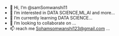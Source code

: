 - 👋 Hi, I’m @samSomwanshi11
- 👀 I’m interested in DATA SCIENCE,ML,AI and more...
- 🌱 I’m currently learning DATA SCIENCE...
- 💞️ I’m looking to collaborate on ...
- 📫 reach me Sohamsomwanshi123@gmail.com  ...

<!---
samSomwanshi11/samSomwanshi11 is a ✨ special ✨ repository because its `README.md` (this file) appears on your GitHub profile.
You can click the Preview link to take a look at your changes.
--->
